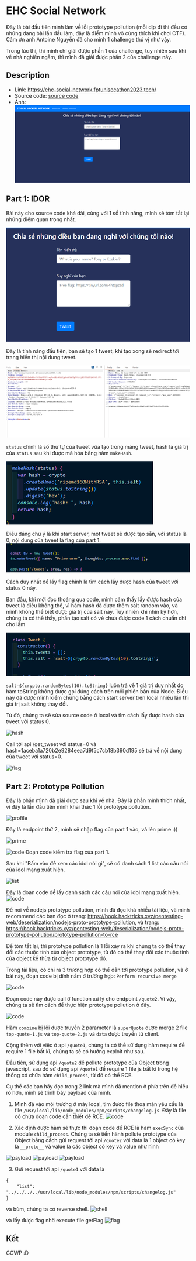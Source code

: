 # EHC Social Network

Đây là bài đầu tiên mình làm về lỗi prototype pollution (mỗi dịp đi thi đều có những dạng bài lần đầu làm, đây là điểm mình vô cùng thích khi chơi CTF). Cảm ơn anh Antoine Nguyễn đã cho mình 1 challenge thú vị như vậy.

Trong lúc thi, thì mình chỉ giải được phần 1 của challenge, tuy nhiên sau khi về nhà nghiền ngẫm, thì mình đã giải được phần 2 của challenge này.

## Description
- Link: https://ehc-social-network.fptunisecathon2023.tech/
- Source code: [source code](./src)
- Ảnh: ![image](./img/1.png)

## Part 1: IDOR 
Bài này cho source code khá dài, cùng với 1 số tính năng, mình sẽ tóm tắt lại những điểm quan trọng nhất.

![tweet](./img/2.png)

Đây là tính năng đầu tiên, bạn sẽ tạo 1 tweet, khi tạo xong sẽ redirect tới trang hiển thị nội dung tweet.

![tweet](./img/3.png)

`status` chính là số thứ tự của tweet vừa tạo trong mảng tweet, hash là giá trị của `status` sau khi được mã hóa bằng hàm `makeHash`.

![hash](./img/4.png)

Điều đáng chú ý là khi start server, một tweet sẽ được tạo sẵn, với status là 0, nội dung của tweet là flag của part 1. 
![flag](./img/5.png)

Cách duy nhất để lấy flag chính là tìm cách lấy được hash của tweet với status 0 này.

Ban đầu, khi mới đọc thoáng qua code, mình cảm thấy lấy được hash của tweet là điều không thể, vì hàm hash đã được thêm salt random vào, và mình không thể biết được giá trị của salt này. Tuy nhiên khi nhìn kỹ hơn, chúng ta có thể thấy, phần tạo salt có vẻ chưa được code 1 cách chuẩn chỉ cho lắm

![salt](./img/6.png)

```salt-${crypto.randomBytes(10).toString}``` luôn trả về 1 giá trị duy nhất do hàm toString không được gọi đúng cách trên mỗi phiên bản của Node. Điều này đã được mình kiểm chứng bằng cách start server trên local nhiều lần thì giá trị salt không thay đổi.

Từ đó, chúng ta sẽ sửa source code ở local và tìm cách lấy được hash của tweet với status 0.

![hash](./img/7.png)

Call tới api /get_tweet với status=0 và hash=1aceba1a720b2e9284eea7d9f5c7cb18b390d195 sẽ trả về nội dung của tweet với status=0.

![flag](./img/8.png)

## Part 2: Prototype Pollution
Đây là phần mình đã giải được sau khi về nhà. Đây là phần mình thích nhất, vì đây là lần đầu tiên mình khai thác 1 lỗi prototype pollution.

![profile](./img/9.png)

Đây là endpoint thứ 2, mình sẽ nhập flag của part 1 vào, và lên prime :)) 

![prime](./img/10.png)

![code](./img/12.png)
Đoạn code kiểm tra flag của part 1.

Sau khi "Bấm vào để xem các idol nói gì", sẽ có danh sách 1 list các câu nói của idol mạng xuất hiện.

![list](./img/11.png)

Đây là đoạn code để lấy danh sách các câu nói của idol mạng xuất hiện.
![code](./img/13.png)

Để nói về nodejs prototype pollution, mình đã đọc khá nhiều tài liệu, và mình recommend các bạn đọc ở trang: https://book.hacktricks.xyz/pentesting-web/deserialization/nodejs-proto-prototype-pollution, và trang: https://book.hacktricks.xyz/pentesting-web/deserialization/nodejs-proto-prototype-pollution/prototype-pollution-to-rce

Để tóm tắt lại, thì prototype pollution là 1 lỗi xảy ra khi chúng ta có thể thay đổi các thuộc tính của object prototype, từ đó có thể thay đổi các thuộc tính của object kế thừa từ object prototype đó.

Trong tài liệu, có chỉ ra 3 trường hợp có thể dẫn tới prototype pollution, và ở bài này, đoạn code bị dính nằm ở trường hợp: `Perform recursive merge`

![code](./img/14.png)

Đoạn code này được call ở function xử lý cho endpoint `/quote2`. Vì vậy, chúng ta sẽ tìm cách để thực hiện prototype pollution ở đây.

![code](./img/15.png)

Hàm `combine` bị lỗi được truyền 2 parameter là `superQuote` được merge 2 file `top-quote-1.js` và `top-quote-2.js` và `data` được truyền từ client.

Cộng thêm với việc ở api `/quote1`, chúng ta có thể sử dụng hàm require để require 1 file bất kì, chúng ta sẽ có hướng exploit như sau.

Đầu tiên, sử dụng api `/quote2` để pollute prototype của Object trong javascript, sau đó sử dụng api `/quote1` để require 1 file js bất kì trong hệ thống có chứa hàm `child_process`, từ đó có thể RCE.

Cụ thể các bạn hãy đọc trong 2 link mà mình đã mention ở phía trên để hiểu rõ hơn, mình sẽ trình bày payload của mình.

1. Mình đã vào môi trường ở máy local, tìm được file thỏa mãn yêu cầu là file `/usr/local/lib/node_modules/npm/scripts/changelog.js`. Đây là file có chứa đoạn code cần thiết để RCE.
![code](./img/16.png)

2. Xác định được hàm sẽ thực thi đoạn code để RCE là hàm `execSync` của module `child_process`. Chúng ta sẽ tiến hành pollute prototype của Object bằng cách gửi request tới api `/quote2` với data là 1 object có key là `__proto__` và value là các object có key và value như hình

![payload](./img/17.png) ![payload](./img/18.png) ![payload](./img/19.png)

3. Gửi request tới api `/quote1` với data là 
```
{
    "list": "../../../../usr/local/lib/node_modules/npm/scripts/changelog.js"
}
```
 và bùm, chúng ta có reverse shell.
![shell](./img/20.png)

và lấy được flag nhờ execute file getFlag
![flag](./img/21.png)

## Kết

GGWP :D 